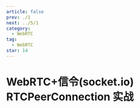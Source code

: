 ```yaml
---
article: false
prev: ./1
next: ../5/1
category:
  - WebRTC
tag:
  - WebRTC
star: 14
---
```


# WebRTC+信令(socket.io) RTCPeerConnection 实战

<!-- more -->

<ClientOnly>
  <webrtc-client></webrtc-client>
</ClientOnly>
